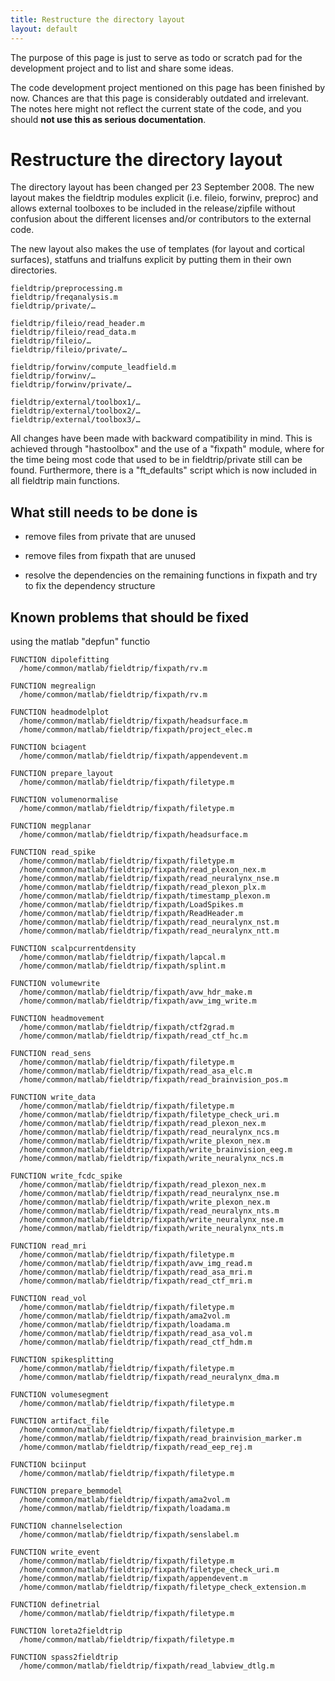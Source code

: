 ```yaml
---
title: Restructure the directory layout
layout: default
---
```


<div class="alert-danger">

The purpose of this page is just to serve as todo or scratch pad for the development project and to list and share some ideas. 

The code development project mentioned on this page has been finished by now. Chances are that this page is considerably outdated and irrelevant. The notes here might not reflect the current state of the code, and you should **not use this as serious documentation**.
</div>

# Restructure the directory layout

The directory layout has been changed per 23 September 2008. The new layout makes the fieldtrip modules explicit (i.e. fileio, forwinv, preproc) and allows external toolboxes to be included in the release/zipfile without confusion about the different licenses and/or contributors to the external code.

The new layout also makes the use of templates (for layout and cortical surfaces), statfuns and trialfuns explicit by putting them in their own directories.

	
	fieldtrip/preprocessing.m
	fieldtrip/freqanalysis.m
	fieldtrip/private/…
	
	fieldtrip/fileio/read_header.m
	fieldtrip/fileio/read_data.m
	fieldtrip/fileio/…
	fieldtrip/fileio/private/…
	
	fieldtrip/forwinv/compute_leadfield.m
	fieldtrip/forwinv/…
	fieldtrip/forwinv/private/…
	
	fieldtrip/external/toolbox1/…
	fieldtrip/external/toolbox2/…
	fieldtrip/external/toolbox3/…

All changes have been made with backward compatibility in mind. This is achieved through "hastoolbox" and the use of a "fixpath" module, where for the time being most code that used to be in fieldtrip/private still can be found. Furthermore, there is a "ft_defaults" script which is now included in all fieldtrip main functions.

## What still needs to be done is

*  remove files from private that are unused

*  remove files from fixpath that are unused

*  resolve the dependencies on the remaining functions in fixpath and try to fix the dependency structure 

## Known problems that should be fixed

using the matlab "depfun" functio
 

	
	
	FUNCTION dipolefitting
	  /home/common/matlab/fieldtrip/fixpath/rv.m
	
	FUNCTION megrealign
	  /home/common/matlab/fieldtrip/fixpath/rv.m
	
	FUNCTION headmodelplot
	  /home/common/matlab/fieldtrip/fixpath/headsurface.m
	  /home/common/matlab/fieldtrip/fixpath/project_elec.m
	
	FUNCTION bciagent
	  /home/common/matlab/fieldtrip/fixpath/appendevent.m
	
	FUNCTION prepare_layout
	  /home/common/matlab/fieldtrip/fixpath/filetype.m
	
	FUNCTION volumenormalise
	  /home/common/matlab/fieldtrip/fixpath/filetype.m
	
	FUNCTION megplanar
	  /home/common/matlab/fieldtrip/fixpath/headsurface.m
	
	FUNCTION read_spike
	  /home/common/matlab/fieldtrip/fixpath/filetype.m
	  /home/common/matlab/fieldtrip/fixpath/read_plexon_nex.m
	  /home/common/matlab/fieldtrip/fixpath/read_neuralynx_nse.m
	  /home/common/matlab/fieldtrip/fixpath/read_plexon_plx.m
	  /home/common/matlab/fieldtrip/fixpath/timestamp_plexon.m
	  /home/common/matlab/fieldtrip/fixpath/LoadSpikes.m
	  /home/common/matlab/fieldtrip/fixpath/ReadHeader.m
	  /home/common/matlab/fieldtrip/fixpath/read_neuralynx_nst.m
	  /home/common/matlab/fieldtrip/fixpath/read_neuralynx_ntt.m
	
	FUNCTION scalpcurrentdensity
	  /home/common/matlab/fieldtrip/fixpath/lapcal.m
	  /home/common/matlab/fieldtrip/fixpath/splint.m
	
	FUNCTION volumewrite
	  /home/common/matlab/fieldtrip/fixpath/avw_hdr_make.m
	  /home/common/matlab/fieldtrip/fixpath/avw_img_write.m
	
	FUNCTION headmovement
	  /home/common/matlab/fieldtrip/fixpath/ctf2grad.m
	  /home/common/matlab/fieldtrip/fixpath/read_ctf_hc.m
	
	FUNCTION read_sens
	  /home/common/matlab/fieldtrip/fixpath/filetype.m
	  /home/common/matlab/fieldtrip/fixpath/read_asa_elc.m
	  /home/common/matlab/fieldtrip/fixpath/read_brainvision_pos.m
	
	FUNCTION write_data
	  /home/common/matlab/fieldtrip/fixpath/filetype.m
	  /home/common/matlab/fieldtrip/fixpath/filetype_check_uri.m
	  /home/common/matlab/fieldtrip/fixpath/read_plexon_nex.m
	  /home/common/matlab/fieldtrip/fixpath/read_neuralynx_ncs.m
	  /home/common/matlab/fieldtrip/fixpath/write_plexon_nex.m
	  /home/common/matlab/fieldtrip/fixpath/write_brainvision_eeg.m
	  /home/common/matlab/fieldtrip/fixpath/write_neuralynx_ncs.m
	
	FUNCTION write_fcdc_spike
	  /home/common/matlab/fieldtrip/fixpath/read_plexon_nex.m
	  /home/common/matlab/fieldtrip/fixpath/read_neuralynx_nse.m
	  /home/common/matlab/fieldtrip/fixpath/write_plexon_nex.m
	  /home/common/matlab/fieldtrip/fixpath/read_neuralynx_nts.m
	  /home/common/matlab/fieldtrip/fixpath/write_neuralynx_nse.m
	  /home/common/matlab/fieldtrip/fixpath/write_neuralynx_nts.m
	
	FUNCTION read_mri
	  /home/common/matlab/fieldtrip/fixpath/filetype.m
	  /home/common/matlab/fieldtrip/fixpath/avw_img_read.m
	  /home/common/matlab/fieldtrip/fixpath/read_asa_mri.m
	  /home/common/matlab/fieldtrip/fixpath/read_ctf_mri.m
	
	FUNCTION read_vol
	  /home/common/matlab/fieldtrip/fixpath/filetype.m
	  /home/common/matlab/fieldtrip/fixpath/ama2vol.m
	  /home/common/matlab/fieldtrip/fixpath/loadama.m
	  /home/common/matlab/fieldtrip/fixpath/read_asa_vol.m
	  /home/common/matlab/fieldtrip/fixpath/read_ctf_hdm.m
	
	FUNCTION spikesplitting
	  /home/common/matlab/fieldtrip/fixpath/filetype.m
	  /home/common/matlab/fieldtrip/fixpath/read_neuralynx_dma.m
	
	FUNCTION volumesegment
	  /home/common/matlab/fieldtrip/fixpath/filetype.m
	
	FUNCTION artifact_file
	  /home/common/matlab/fieldtrip/fixpath/filetype.m
	  /home/common/matlab/fieldtrip/fixpath/read_brainvision_marker.m
	  /home/common/matlab/fieldtrip/fixpath/read_eep_rej.m
	
	FUNCTION bciinput
	  /home/common/matlab/fieldtrip/fixpath/filetype.m
	
	FUNCTION prepare_bemmodel
	  /home/common/matlab/fieldtrip/fixpath/ama2vol.m
	  /home/common/matlab/fieldtrip/fixpath/loadama.m
	
	FUNCTION channelselection
	  /home/common/matlab/fieldtrip/fixpath/senslabel.m
	
	FUNCTION write_event
	  /home/common/matlab/fieldtrip/fixpath/filetype.m
	  /home/common/matlab/fieldtrip/fixpath/filetype_check_uri.m
	  /home/common/matlab/fieldtrip/fixpath/appendevent.m
	  /home/common/matlab/fieldtrip/fixpath/filetype_check_extension.m
	
	FUNCTION definetrial
	  /home/common/matlab/fieldtrip/fixpath/filetype.m
	
	FUNCTION loreta2fieldtrip
	  /home/common/matlab/fieldtrip/fixpath/filetype.m
	
	FUNCTION spass2fieldtrip
	  /home/common/matlab/fieldtrip/fixpath/read_labview_dtlg.m

